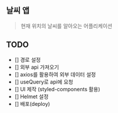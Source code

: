 ## 날씨 앱

> 현재 위치의 날씨를 알아오는 어플리케이션

## TODO

- [] 경로 설정
- [] 외부 api 가져오기
- [] axios를 활용하여 외부 데이터 설정
- [] useQuery로 api에 요청
- [] UI 제작 (styled-components 활용)
- [] Helmet 설정
- [] 배포(deploy)

